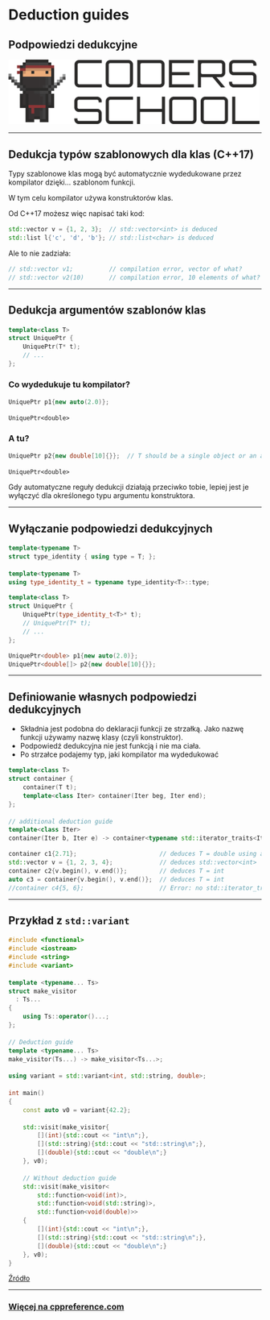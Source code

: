 <!-- .slide: data-background="#111111" -->

# Deduction guides

## Podpowiedzi dedukcyjne

<a href="https://coders.school">
    <img width="500" src="../img/coders_school_logo.png" alt="Coders School" class="plain">
</a>

___

## Dedukcja typów szablonowych dla klas (C++17)

Typy szablonowe klas mogą być automatycznie wydedukowane przez kompilator dzięki... szablonom funkcji.
<!-- .element: class="fragment fade-in" -->

W tym celu kompilator używa konstruktorów klas.
<!-- .element: class="fragment fade-in" -->

Od C++17 możesz więc napisać taki kod:
<!-- .element: class="fragment fade-in" -->

```c++
std::vector v = {1, 2, 3};  // std::vector<int> is deduced
std::list l{'c', 'd', 'b'}; // std::list<char> is deduced
```
<!-- .element: class="fragment fade-in" -->

Ale to nie zadziała:
<!-- .element: class="fragment fade-in" -->

```cpp
// std::vector v1;          // compilation error, vector of what?
// std::vector v2(10)       // compilation error, 10 elements of what?
```
<!-- .element: class="fragment fade-in" -->

___
<!-- .slide: data-visibility="hidden" style="font-size: 0.85em" -->

## Dedukcja argumentów szablonów klas

```cpp
template<class T>
struct UniquePtr {
    UniquePtr(T* t);
    // ...
};
```
<!-- .element: class="fragment fade-in" -->

### Co wydedukuje tu kompilator?
<!-- .element: class="fragment fade-in" -->

```cpp
UniquePtr p1{new auto(2.0)};
```
<!-- .element: class="fragment fade-in" -->

`UniquePtr<double>`
<!-- .element: class="fragment fade-in" -->

### A tu?
<!-- .element: class="fragment fade-in" -->

```cpp
UniquePtr p2{new double[10]{}};  // T should be a single object or an array?
```
<!-- .element: class="fragment fade-in" -->

`UniquePtr<double>`
<!-- .element: class="fragment fade-in" -->

Gdy automatyczne reguły dedukcji działają przeciwko tobie, lepiej jest je wyłączyć dla określonego typu argumentu konstruktora.
<!-- .element: class="fragment fade-in" -->

___
<!-- .slide: data-visibility="hidden" -->

## Wyłączanie podpowiedzi dedukcyjnych

```cpp
template<typename T>
struct type_identity { using type = T; };

template<typename T>
using type_identity_t = typename type_identity<T>::type;
```
<!-- .element: class="fragment fade-in" -->

```cpp
template<class T>
struct UniquePtr {
    UniquePtr(type_identity_t<T>* t);
    // UniquePtr(T* t);
    // ...
};
```
<!-- .element: class="fragment fade-in" -->

```cpp
UniquePtr<double> p1{new auto(2.0)};
UniquePtr<double[]> p2{new double[10]{}};
```
<!-- .element: class="fragment fade-in" -->

___

## Definiowanie własnych podpowiedzi dedukcyjnych

* <!-- .element: class="fragment fade-in" --> Składnia jest podobna do deklaracji funkcji ze strzałką. Jako nazwę funkcji używamy nazwę klasy (czyli konstruktor).
* <!-- .element: class="fragment fade-in" --> Podpowiedź dedukcyjna nie jest funkcją i nie ma ciała.
* <!-- .element: class="fragment fade-in" --> Po strzałce podajemy typ, jaki kompilator ma wydedukować

```cpp
template<class T>
struct container {
    container(T t);
    template<class Iter> container(Iter beg, Iter end);
};

// additional deduction guide
template<class Iter>
container(Iter b, Iter e) -> container<typename std::iterator_traits<Iter>::value_type>;
```
<!-- .element: class="fragment fade-in" style="font-size: 1.2rem" -->

```cpp
container c1{2.71};                       // deduces T = double using an automatic guide
std::vector v = {1, 2, 3, 4};             // deduces std::vector<int>
container c2{v.begin(), v.end()};         // deduces T = int
auto c3 = container{v.begin(), v.end()};  // deduces T = int
//container c4{5, 6};                     // Error: no std::iterator_traits<int>::value_type
```
<!-- .element: class="fragment fade-in" style="font-size: 1.2rem" -->

___

## Przykład z `std::variant`

```cpp
#include <functional>
#include <iostream>
#include <string>
#include <variant>

template <typename... Ts>
struct make_visitor
  : Ts...
{
    using Ts::operator()...;
};

// Deduction guide
template <typename... Ts>
make_visitor(Ts...) -> make_visitor<Ts...>;

using variant = std::variant<int, std::string, double>;

int main()
{
    const auto v0 = variant{42.2};

    std::visit(make_visitor{
        [](int){std::cout << "int\n";},
        [](std::string){std::cout << "std::string\n";},
        [](double){std::cout << "double\n";}
    }, v0);

    // Without deduction guide
    std::visit(make_visitor<
        std::function<void(int)>,
        std::function<void(std::string)>,
        std::function<void(double)>>
    {
        [](int){std::cout << "int\n";},
        [](std::string){std::cout << "std::string\n";},
        [](double){std::cout << "double\n";}
    }, v0);
}
```
<!-- .element: style="font-size: 1.2rem" -->

[Źródło](https://gist.github.com/ahamez/383f8e326d2b63d27a2ef6935162ce09)

___

### [Więcej na cppreference.com](https://en.cppreference.com/w/cpp/language/class_template_argument_deduction)
